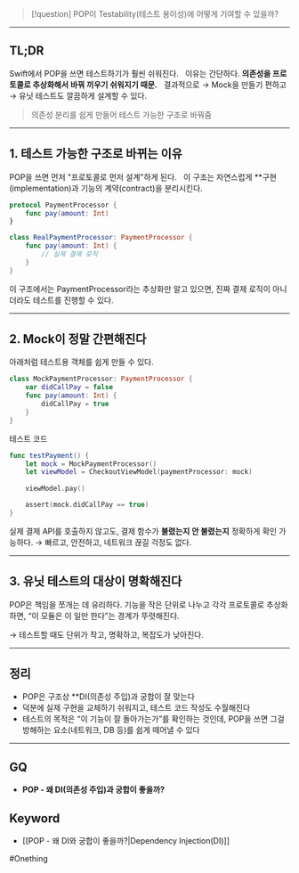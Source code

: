 > [!question]
> POP이 Testability(테스트 용이성)에 어떻게 기여할 수 있을까?

---
## TL;DR

Swift에서 POP을 쓰면 테스트하기가 훨씬 쉬워진다.  
이유는 간단하다. **의존성을 프로토콜로 추상화해서 바꿔 끼우기 쉬워지기 때문.**  
결과적으로 → Mock을 만들기 편하고 → 유닛 테스트도 깔끔하게 설계할 수 있다.

> 의존성 분리를 쉽게 만들어 테스트 가능한 구조로 바꿔줌

---

## 1. 테스트 가능한 구조로 바뀌는 이유

POP을 쓰면 먼저 "프로토콜로 먼저 설계"하게 된다.  
이 구조는 자연스럽게 **구현(implementation)과 기능의 계약(contract)을 분리시킨다.

```swift
protocol PaymentProcessor {
    func pay(amount: Int)
}

class RealPaymentProcessor: PaymentProcessor {
    func pay(amount: Int) {
        // 실제 결제 로직
    }
}
```

이 구조에서는 PaymentProcessor라는 추상화만 알고 있으면,
진짜 결제 로직이 아니더라도 테스트를 진행할 수 있다.

---

## **2. Mock이 정말 간편해진다**

아래처럼 테스트용 객체를 쉽게 만들 수 있다.
```Swift
class MockPaymentProcessor: PaymentProcessor {
    var didCallPay = false
    func pay(amount: Int) {
        didCallPay = true
    }
}
```

테스트 코드
```Swift
func testPayment() {
    let mock = MockPaymentProcessor()
    let viewModel = CheckoutViewModel(paymentProcessor: mock)
    
    viewModel.pay()

    assert(mock.didCallPay == true)
}
```

실제 결제 API를 호출하지 않고도,
결제 함수가 **불렸는지 안 불렸는지** 정확하게 확인 가능하다.
→ 빠르고, 안전하고, 네트워크 끊길 걱정도 없다.

---

## **3. 유닛 테스트의 대상이 명확해진다**

POP은 책임을 쪼개는 데 유리하다.
기능을 작은 단위로 나누고 각각 프로토콜로 추상화하면,
“이 모듈은 이 일만 한다”는 경계가 뚜렷해진다.

→ 테스트할 때도 단위가 작고, 명확하고, 복잡도가 낮아진다.

---

## **정리**
- POP은 구조상 **DI(의존성 주입)과 궁합이 잘 맞는다
- 덕분에 실제 구현을 교체하기 쉬워지고, 테스트 코드 작성도 수월해진다
- 테스트의 목적은 “이 기능이 잘 돌아가는가”를 확인하는 것인데,
  POP을 쓰면 그걸 방해하는 요소(네트워크, DB 등)를 쉽게 떼어낼 수 있다


---

## GQ
-  **POP - 왜 DI(의존성 주입)과 궁합이 좋을까?**

## Keyword
- [[POP - 왜 DI와 궁합이 좋을까?|Dependency Injection(DI)]]

#Onething 